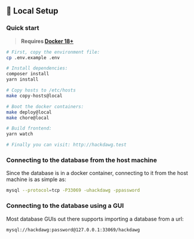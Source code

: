 ## 🚀 Local Setup

### Quick start

> **Requires [Docker 18+](https://docs.docker.com/release-notes/)**

```bash
# First, copy the environment file:
cp .env.example .env

# Install dependencies:
composer install
yarn install

# Copy hosts to /etc/hosts
make copy-hosts@local

# Boot the docker containers:
make deploy@local
make chore@local

# Build frontend:
yarn watch

# Finally you can visit: http://hackdawg.test
```

### Connecting to the database from the host machine

Since the database is in a docker container, connecting to it from the
host machine is as simple as:

```bash
mysql --protocol=tcp -P33069 -uhackdawg -ppassword
```

### Connecting to the database using a GUI

Most database GUIs out there supports importing a database from a url:

```bash
mysql://hackdawg:password@127.0.0.1:33069/hackdawg
```
